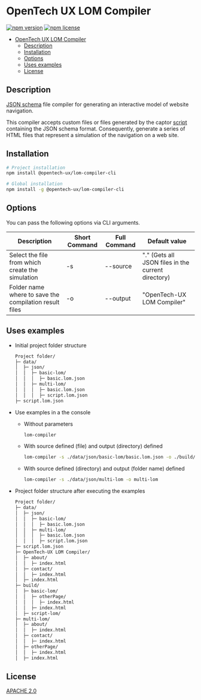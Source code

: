 # OpenTech UX LOM Compiler

[![npm version](https://badgen.net/npm/v/@opentech-ux/lom-compiler-cli)](https://www.npmjs.com/package/@opentech-ux/lom-compiler-cli)
[![npm license](https://badgen.net/npm/license/@opentech-ux/lom-compiler-cli)](https://www.npmjs.com/package/@opentech-ux/lom-compiler-cli)

- [OpenTech UX LOM Compiler](#opentech-ux-lom-compiler)
  - [Description](#description)
  - [Installation](#installation)
  - [Options](#options)
  - [Uses examples](#uses-examples)
  - [License](#license)

## Description

[JSON schema](https://opentech-ux.github.io/lom-format/) file compiler for generating an interactive
model of website navigation.

This compiler accepts custom files or files generated by the captor
[script](https://github.com/opentech-ux/lom-captor) containing the JSON schema format. Consequently,
generate a series of HTML files that represent a simulation of the navigation on a web site.

## Installation

```bash
# Project installation
npm install @opentech-ux/lom-compiler-cli

# Global installation
npm install -g @opentech-ux/lom-compiler-cli
```

## Options

You can pass the following options via CLI arguments.

| Description                                            | Short Command | Full Command | Default value                                      |
| ------------------------------------------------------ | ------------- | ------------ | -------------------------------------------------- |
| Select the file from which create the simulation       | -s            | --source     | "." (Gets all JSON files in the current directory) |
| Folder name where to save the compilation result files | -o            | --output     | "OpenTech-UX LOM Compiler"                         |

## Uses examples

- Initial project folder structure

  ```txt
  Project folder/
  ├─ data/
  │  ├─ json/
  │  │  ├─ basic-lom/
  │  │  │  ├─ basic.lom.json
  │  │  ├─ multi-lom/
  │  │  │  ├─ basic.lom.json
  │  │  │  ├─ script.lom.json
  ├─ script.lom.json
  ```

- Use examples in a the console

  - Without parameters

    ```bash
    lom-compiler
    ```

  - With source defined (file) and output (directory) defined

    ```bash
    lom-compiler -s ./data/json/basic-lom/basic.lom.json -o ./build/basic-lom
    ```

  - With source defined (directory) and output (folder name) defined

    ```bash
    lom-compiler -s ./data/json/multi-lom -o multi-lom
    ```

- Project folder structure after executing the examples

  ```txt
  Project folder/
  ├─ data/
  │  ├─ json/
  │  │  ├─ basic-lom/
  │  │  │  ├─ basic.lom.json
  │  │  ├─ multi-lom/
  │  │  │  ├─ basic.lom.json
  │  │  │  ├─ script.lom.json
  ├─ script.lom.json
  ├─ OpenTech-UX LOM Compiler/
  │  ├─ about/
  │  │  ├─ index.html
  │  ├─ contact/
  │  │  ├─ index.html
  │  ├─ index.html
  ├─ build/
  │  ├─ basic-lom/
  │  │  ├─ otherPage/
  │  │  │  ├─ index.html
  │  │  ├─ index.html
  │  ├─ script-lom/
  ├─ multi-lom/
  │  ├─ about/
  │  │  ├─ index.html
  │  ├─ contact/
  │  │  ├─ index.html
  │  ├─ otherPage/
  │  │  ├─ index.html
  │  ├─ index.html
  ```

## License

[APACHE 2.0](LICENSE)
